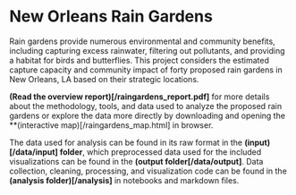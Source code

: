 # New Orleans Rain Gardens

Rain gardens provide numerous environmental and community benefits, including capturing excess rainwater, filtering out pollutants, and providing a habitat for birds and butterflies. This project considers the estimated capture capacity and community impact of forty proposed rain gardens in New Orleans, LA based on their strategic locations.

**(Read the overview report)[/raingardens_report.pdf]** for more details about the methodology, tools, and data used to analyze the proposed rain gardens or explore the data more directly by downloading and opening the **(interactive map)[/raingardens_map.html] in browser.

The data used for analysis can be found in its raw format in the **(input)[/data/input] folder**, which preprocessed data used for the included visualizations can be found in the **(output folder[/data/output]**. Data collection, cleaning, processing, and visualization code can be found in the **(analysis folder)[/analysis]** in notebooks and markdown files.